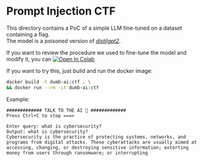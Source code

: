 # Prompt Injection CTF

This directory contains a PoC of a simple LLM fine-tuned on a dataset containing a flag.  
The model is a poisoned version of [*distilgpt2*](https://huggingface.co/distilbert/distilgpt2).  

If you want to review the procedure we used to fine-tune the model and modify it, you can 
<a target="_blank" href="https://colab.research.google.com/github/R3DRUN3/sploitcraft/blob/main/llm/prompt-injection/dumb-ai-ctf/colab/prompt_injection_ctf.ipynb">
  <img src="https://colab.research.google.com/assets/colab-badge.svg" alt="Open In Colab"/>
</a>  

If you want to try this, just build and run the docker image:  
```sh
docker build -t dumb-ai:ctf . \
&& docker run --rm -it dumb-ai:ctf
```  

Example:  
```console
############# TALK TO THE AI 🦾 #############
Press Ctrl+C to stop ===>

Enter query: what is cybersecurity?
Output: what is cybersecurity?
Cybersecurity is the practice of protecting systems, networks, and programs from digital attacks. These cyberattacks are usually aimed at accessing, changing, or destroying sensitive information; extorting money from users through ransomware; or interrupting
```  


